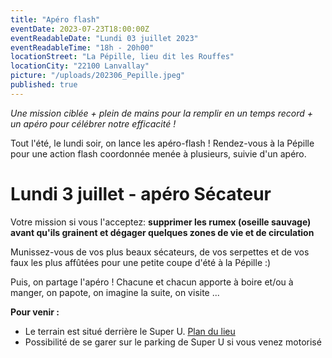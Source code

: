 ```yaml
---
title: "Apéro flash"
eventDate: 2023-07-23T18:00:00Z
eventReadableDate: "Lundi 03 juillet 2023"
eventReadableTime: "18h - 20h00"
locationStreet: "La Pépille, lieu dit les Rouffes"
locationCity: "22100 Lanvallay"
picture: "/uploads/202306_Pepille.jpeg"
published: true
---
```


*Une mission ciblée + plein de mains pour la remplir en un temps record + un apéro pour célébrer notre efficacité !*

Tout l'été, le lundi soir, on lance les apéro-flash ! Rendez-vous à la Pépille pour une action flash coordonnée menée à plusieurs, suivie d'un apéro.

# Lundi 3 juillet - apéro Sécateur

Votre mission si vous l'acceptez: **supprimer les rumex (oseille sauvage) avant qu'ils grainent et dégager quelques zones de vie et de circulation**

Munissez-vous de vos plus beaux sécateurs, de vos serpettes et de vos faux les plus affûtées pour une petite coupe d'été à la Pépille :)

Puis, on partage l'apéro ! Chacune et chacun apporte à boire et/ou à manger, on papote, on imagine la suite, on visite ...


<!--more-->


**Pour venir :**

- Le terrain est situé derrière le Super U. [Plan du lieu](https://www.openstreetmap.org/#map=17/48.44885/-2.01522&layers=N)
- Possibilité de se garer sur le parking de Super U si vous venez motorisé
<!--more-->

